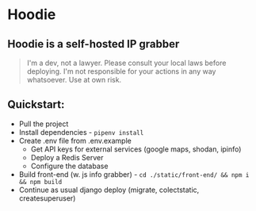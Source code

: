 # Hoodie

## Hoodie is a self-hosted IP grabber

> I'm a dev, not a lawyer. Please consult your local laws before deploying. 
> I'm not responsible for your actions in any way whatsoever. Use at own risk.

## Quickstart:

- Pull the project
- Install dependencies - `pipenv install`
- Create .env file from .env.example
  - Get API keys for external services (google maps, shodan, ipinfo)
  - Deploy a Redis Server
  - Configure the database
- Build front-end (w. js info grabber) - `cd ./static/front-end/ && npm i && npm build`
- Continue as usual django deploy (migrate, colectstatic, createsuperuser)
